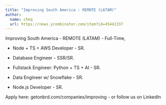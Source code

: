 ```yaml
---
title: "Improving South America : REMOTE (LATAM)"
author:
  name: cheq
  url: https://news.ycombinator.com/item?id=45441337
---
```

Improving South America - REMOTE (LATAM) - Full-Time,

- Node + TS + AWS Developer - SR.

- Database Engineer - SSR&#x2F;SR.

- Fullstack Engineer: Python + TS + AI - SR.

- Data Engineer w&#x2F; Snowflake - SR.

- Node.js Developer - SR.

Apply here: getonbrd.com&#x2F;companies&#x2F;improving - or follow us on LinkedIn
<JobApplication />
